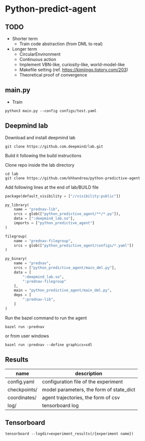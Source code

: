 # Python-predict-agent

## TODO
- Shorter term
  - Train code abstraction (from DML to real)
- Longer term
  - CircularEnvironment
  - Continuous action
  - Implement VBN-like, curiosity-like, world-model-like
  - Makefile setting (ref. https://kimjingo.tistory.com/203)
  - Theoretical proof of convergence

## main.py
- Train
```
python3 main.py --config configs/test.yaml
```

## Deepmind lab
Download and install deepmind lab
```shell
git clone https://github.com.deepmind/lab.git
```

Build it following the build instructions

Clone repo inside the lab directory
```shell
cd lab
git clone https://github.com/khhandrea/python-predictive-agent
```

Add following lines at the end of lab/BUILD file
```python
package(default_visibility = ["//visibility:public"])

py_library(
    name = "prednav-lib",
    srcs = glob(["python_predictive_agent/**/*.py"]),
    data = [":deepmind_lab.so"],
    imports = ["python_predictive_agent"]
)

filegroup(
    name = "prednav-filegroup",
    srcs = glob(["python_predictive_agent/configs/*.yaml"])
)

py_binary(
    name = "prednav",
    srcs = ["python_predictive_agent/main_dml.py"],
    data = [
        ":deepmind_lab.so",
        ":prednav-filegroup"
    ],
    main = "python_predictive_agent/main_dml.py",
    deps = [
        ":prednav-lib",
    ]
)
```

Run the bazel command to run the agent
```shell
bazel run :prednav
```
or from user windows
```shell
bazel run :prednav --define graphics=sdl
```

## Results
| name | description |
| --- | --- |
| config.yaml | configuration file of the experiment |
| checkpoints/ | model parameters, the form of state_dict |
| coordinates/ | agent trajectories, the form of csv |
| log/ | tensorboard log |

## Tensorboard
```
tensorboard --logdir=experiment_results(/{experiment name})
```